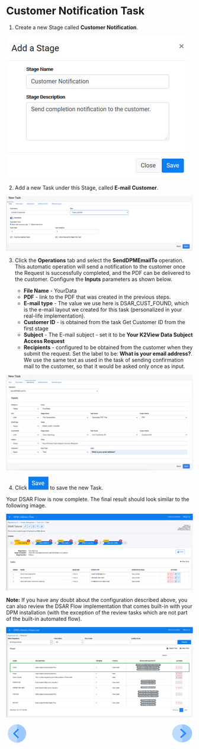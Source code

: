 # Customer Notification Task

1. Create a new Stage called **Customer Notification**. 

![image](../images/01_02_03_DSAR_Customer_Notification_Stage.png)

2. Add a new Task under this Stage, called **E-mail Customer**.

![image](../images/01_02_03_DSAR_Customer_Notification_Task.png)

3. Click the **Operations** tab and select the **SendDPMEmailTo** operation. This automatic operation will send a notification to the customer once the Request is successfully completed, and the PDF can be delivered to the customer. Configure the **Inputs** parameters as shown below. 

   
   
   * **File Name** - YourData
   * **PDF** - link to the PDF that was created in the previous steps.
   * **E-mail type** - The value we use here is DSAR_CUST_FOUND, which is the e-mail layout we created for this task (personalized in your real-life implementation).
   * **Customer ID** - is obtained from the task Get Customer ID from the first stage
   * **Subject** - The E-mail subject - set it to be **Your K2View Data Subject Access Request** 
   * **Recipients** - configured to be obtained from the customer when they submit the request. Set the label to be: **What is your email address?**. We use the same text as used in the task of sending confirmation mail to the customer, so that it would be asked only once as input. 


![image](../images/01_02_03_DSAR_Customer_Notification_Operations.png)

4. Click ![image](../images/ICON_Save.png) to save the new Task.

Your DSAR Flow is now complete. The final result should look similar to the following image.

![image](../images/01_02_03_DSAR_Final_Flow.png)



**Note:** If you have any doubt about the configuration described above, you can also review the DSAR Flow implementation that comes built-in with your DPM installation (with the exception of the review tasks which are not part of the built-in automated flow).

![image](../images/01_02_03_DSAR_Built_In_Flow.png)



[![Previous](../images/Previous.png)](01_02_03_DSAR_Tasks_Customer_Notification.md)[<img align="right" width="60" height="54" src="../images/Next.png">](01_02_04_DSAR_Finalize_Flow.md)
